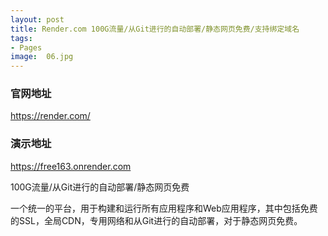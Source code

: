 ```yaml
---
layout: post
title: Render.com 100G流量/从Git进行的自动部署/静态网页免费/支持绑定域名
tags:
- Pages
image:  06.jpg
---
```


### 官网地址
https://render.com/

### 演示地址
https://free163.onrender.com

100G流量/从Git进行的自动部署/静态网页免费

一个统一的平台，用于构建和运行所有应用程序和Web应用程序，其中包括免费的SSL，全局CDN，专用网络和从Git进行的自动部署，对于静态网页免费。